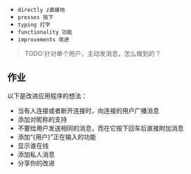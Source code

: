 - `directly z直接地 `
- `presses 按下`
- `typing 打字`
- `functionality 功能`
- `improvements 改进`

>TODO:针对单个用户，主动发消息，怎么做到的？

## 作业

以下是改进应用程序的想法：
- 当有人连接或者断开连接时，向连接的用户广播消息
- 添加对昵称的支持
- 不要给用户发送相同的消息，而在它按下回车后直接附加消息
- 添加“{用户}”正在输入的功能
- 显示谁在线
- 添加私人消息
- 分享你的改进
